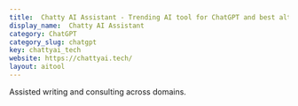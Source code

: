 ```yaml
---
title:  Chatty AI Assistant - Trending AI tool for ChatGPT and best alternatives
display_name:  Chatty AI Assistant
category: ChatGPT
category_slug: chatgpt
key: chattyai_tech
website: https://chattyai.tech/
layout: aitool
---
```


Assisted writing and consulting across domains.
